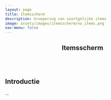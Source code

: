 ```yaml
---
layout: page
title: Itemsscherm
description: Groepering van soortgelijke items
image: assets/images/itemsscherm/no_items.png
nav-menu: false
---
```


<!-- Main -->
<div id="main" class="alt">

<!-- One -->
<section id="one">
	<div class="inner">
		<header class="major">
			<h1>Itemsscherm</h1>
		</header>

<span class="image fit"><img src="{% link assets/images/itemsscherm/no_items.png %}" alt="" /></span>

<!-- Content -->
<h2 id="content">Introductie</h2>
<p>...</p>

</section>
</div>